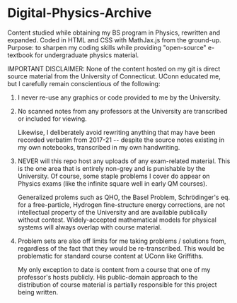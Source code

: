 # Digital-Physics-Archive
Content studied while obtaining my BS program in Physics, rewritten and expanded. Coded in HTML and CSS with MathJax.js from the ground-up. Purpose: to sharpen my coding skills while providing "open-source" e-textbook for undergraduate physics material.

IMPORTANT DISCLAIMER: None of the content hosted on my git is direct source material from the University of Connecticut. 
UConn educated me, but I carefully remain conscientious of the following:
  1) I never re-use any graphics or code provided to me by the University.
  
  2) No scanned notes from any professors at the University are transcribed or included for viewing.

      Likewise, I deliberately avoid rewriting anything that may have been recorded verbatim from 2017-21 --
        despite the source notes existing in my own notebooks, transcribed in my own handwriting.
  
  
  3) NEVER will this repo host any uploads of any exam-related material.
     This is the one area that is entirely non-grey and is punishable by the University.
     Of course, some staple problems I cover do appear on Physics exams (like the infinite square well in early QM courses).

     Generalized prolems such as QHO, the Basel Problem, Schrödinger's eq. for a free-particle, Hydrogen fine-structure energy corrections, are not intellectual property of the University and are available publically without contest.
     Widely-accepted mathematical models for physical systems will always overlap with course material.
     

  6) Problem sets are also off limits for me taking problems / solutions from,
     regardless of the fact that they would be re-transcribed.
     This would be problematic for standard course content at UConn like Griffiths.

     My only exception to date is content from a course that one of my professor's hosts publicly.
     His public-domain approach to the distribution of course material is partially responsible for this project being written.
